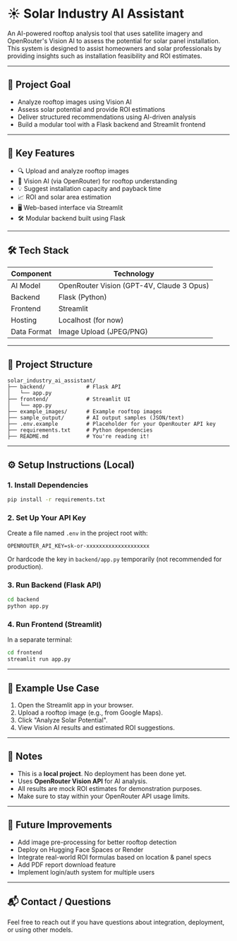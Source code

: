 
# ☀️ Solar Industry AI Assistant

An AI-powered rooftop analysis tool that uses satellite imagery and OpenRouter's Vision AI to assess the potential for solar panel installation. This system is designed to assist homeowners and solar professionals by providing insights such as installation feasibility and ROI estimates.

---

## 🎯 Project Goal

- Analyze rooftop images using Vision AI
- Assess solar potential and provide ROI estimations
- Deliver structured recommendations using AI-driven analysis
- Build a modular tool with a Flask backend and Streamlit frontend

---

## 🧠 Key Features

- 🔍 Upload and analyze rooftop images
- 🤖 Vision AI (via OpenRouter) for rooftop understanding
- 💡 Suggest installation capacity and payback time
- 📈 ROI and solar area estimation
- 🖥️ Web-based interface via Streamlit
- 🛠️ Modular backend built using Flask

---

## 🛠 Tech Stack

| Component  | Technology                    |
|------------|-------------------------------|
| AI Model   | OpenRouter Vision (GPT-4V, Claude 3 Opus) |
| Backend    | Flask (Python)                |
| Frontend   | Streamlit                     |
| Hosting    | Localhost (for now)           |
| Data Format| Image Upload (JPEG/PNG)       |

---

## 📁 Project Structure

```
solar_industry_ai_assistant/
├── backend/             # Flask API
│   └── app.py
├── frontend/            # Streamlit UI
│   └── app.py
├── example_images/      # Example rooftop images
├── sample_output/       # AI output samples (JSON/text)
├── .env.example         # Placeholder for your OpenRouter API key
├── requirements.txt     # Python dependencies
├── README.md            # You're reading it!
```

---

## ⚙️ Setup Instructions (Local)

### 1. Install Dependencies
```bash
pip install -r requirements.txt
```

### 2. Set Up Your API Key
Create a file named `.env` in the project root with:
```
OPENROUTER_API_KEY=sk-or-xxxxxxxxxxxxxxxxxxxx
```

Or hardcode the key in `backend/app.py` temporarily (not recommended for production).

### 3. Run Backend (Flask API)
```bash
cd backend
python app.py
```

### 4. Run Frontend (Streamlit)
In a separate terminal:
```bash
cd frontend
streamlit run app.py
```

---

## 🧪 Example Use Case

1. Open the Streamlit app in your browser.
2. Upload a rooftop image (e.g., from Google Maps).
3. Click "Analyze Solar Potential".
4. View Vision AI results and estimated ROI suggestions.

---

## 📌 Notes

- This is a **local project**. No deployment has been done yet.
- Uses **OpenRouter Vision API** for AI analysis.
- All results are mock ROI estimates for demonstration purposes.
- Make sure to stay within your OpenRouter API usage limits.

---

## 🔮 Future Improvements

- Add image pre-processing for better rooftop detection
- Deploy on Hugging Face Spaces or Render
- Integrate real-world ROI formulas based on location & panel specs
- Add PDF report download feature
- Implement login/auth system for multiple users

---

## 📬 Contact / Questions

Feel free to reach out if you have questions about integration, deployment, or using other models.
